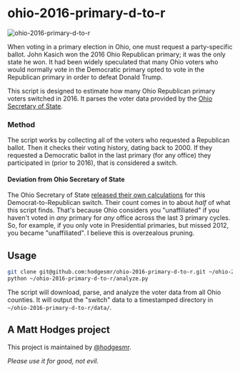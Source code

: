 # ohio-2016-primary-d-to-r

![ohio-2016-primary-d-to-r](http://i.imgur.com/JdK67AO.png)

When voting in a primary election in Ohio, one must request a party-specific ballot. John Kasich won the 2016 Ohio Republican primary; it was the only state he won. It had been widely speculated that many Ohio voters who would normally vote in the Democratic primary opted to vote in the Republican primary in order to defeat Donald Trump.

This script is designed to estimate how many Ohio Republican primary voters switched in 2016. It parses the voter data provided by the [Ohio Secretary of State](http://www.sos.state.oh.us/SOS/elections/Research/electResultsMain/2016Results.aspx).

### Method

The script works by collecting all of the voters who requested a Republican ballot. Then it checks their voting history, dating back to 2000. If they requested a Democratic ballot in the last primary (for any office) they participated in (prior to 2016), that is considered a switch.

#### Deviation from Ohio Secretary of State

The Ohio Secretary of State [released their own calculations](http://www.sos.state.oh.us/sos/mediaCenter/2016/2016-05-18.aspx) for this Democrat-to-Republican switch. Their count comes in to about _half_ of what this script finds. That's because Ohio considers you "unaffiliated" if you haven't voted in _any_ primary for _any_ office across the last 3 primary cycles. So, for example, if you only vote in Presidential primaries, but missed 2012, you became "unaffiliated". I believe this is overzealous pruning.

## Usage

```sh
git clone git@github.com:hodgesmr/ohio-2016-primary-d-to-r.git ~/ohio-2016-primary-d-to-r
python ~/ohio-2016-primary-d-to-r/analyze.py
```

The script will download, parse, and analyze the voter data from all Ohio counties. It will output the "switch" data to a timestamped directory in `~/ohio-2016-primary-d-to-r/data/`.

## A Matt Hodges project

This project is maintained by [@hodgesmr](http://twitter.com/hodgesmr).

_Please use it for good, not evil._
